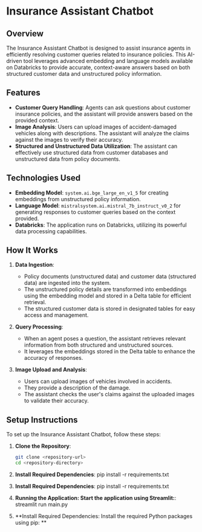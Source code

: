 
# Insurance Assistant Chatbot

## Overview
The Insurance Assistant Chatbot is designed to assist insurance agents in efficiently resolving customer queries related to insurance policies. This AI-driven tool leverages advanced embedding and language models available on Databricks to provide accurate, context-aware answers based on both structured customer data and unstructured policy information.

## Features
- **Customer Query Handling**: Agents can ask questions about customer insurance policies, and the assistant will provide answers based on the provided context.
- **Image Analysis**: Users can upload images of accident-damaged vehicles along with descriptions. The assistant will analyze the claims against the images to verify their accuracy.
- **Structured and Unstructured Data Utilization**: The assistant can effectively use structured data from customer databases and unstructured data from policy documents.

## Technologies Used
- **Embedding Model**: `system.ai.bge_large_en_v1_5` for creating embeddings from unstructured policy information.
- **Language Model**: `mistralsystem.ai.mistral_7b_instruct_v0_2` for generating responses to customer queries based on the context provided.
- **Databricks**: The application runs on Databricks, utilizing its powerful data processing capabilities.

## How It Works
1. **Data Ingestion**: 
   - Policy documents (unstructured data) and customer data (structured data) are ingested into the system.
   - The unstructured policy details are transformed into embeddings using the embedding model and stored in a Delta table for efficient retrieval.
   - The structured customer data is stored in designated tables for easy access and management.

2. **Query Processing**: 
   - When an agent poses a question, the assistant retrieves relevant information from both structured and unstructured sources. 
   - It leverages the embeddings stored in the Delta table to enhance the accuracy of responses.

3. **Image Upload and Analysis**:
   - Users can upload images of vehicles involved in accidents.
   - They provide a description of the damage.
   - The assistant checks the user's claims against the uploaded images to validate their accuracy.

## Setup Instructions
To set up the Insurance Assistant Chatbot, follow these steps:

1. **Clone the Repository**:
   ```bash
   git clone <repository-url>
   cd <repository-directory>
2. **Install Required Dependencies**:
   pip install -r requirements.txt
3. **Install Required Dependencies**:
   pip install -r requirements.txt
4. **Running the Application: Start the application using Streamlit:**:
   streamlit run main.py

   


5. **Install Required Dependencies: Install the required Python packages using pip: **  
